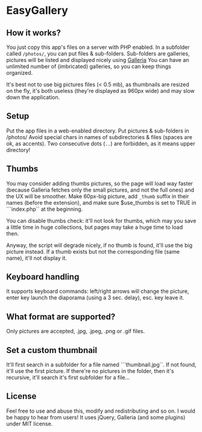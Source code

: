 # EasyGallery

## How it works?

You just copy this app's files on a server with PHP enabled. In a subfolder called ```/photos/```, you can put files & sub-folders.
Sub-folders are galleries, pictures will be listed and displayed nicely using [Galleria](http://galleria.io/)
You can have an unlimited number of (imbricated) galleries, so you can keep things organized.

It's best not to use big pictures files (< 0.5 mb), as thumbnails are resized on the fly, it's both useless (they're displayed as 960px wide) and may slow down the application.

## Setup

Put the app files in a web-enabled directory.
Put pictures & sub-folders in /photos/
Avoid special chars in names of subdirectories & files (spaces are ok, as accents). Two consecutive dots (```..```) are forbidden, as it means upper directory!

## Thumbs

You may consider adding thumbs pictures, so the page will load way faster (because Galleria fetches only the small pictures, and not the full ones) and the UX will be smoother.
Make 60px-big picture, add ```_thumb``` suffix in their names (before the extension), and make sure $use_thumbs is set to TRUE in ```index.php`` at the beginning.

You can disable thumbs check: it'll not look for thumbs, which may you save a little time in huge collections, but pages may take a huge time to load then.

Anyway, the script will degrade nicely, if no thumb is found, it'll use the big picture instead. If a thumb exists but not the corresponding file (same name), it'll not display it.

## Keyboard handling

It supports keyboard commands: left/right arrows will change the picture, enter key launch the diaporama (using a 3 sec. delay), esc. key leave it.

## What format are supported?

Only pictures are accepted, .jpg, .jpeg, .png or .gif files.

## Set a custom thumbnail

It'll first search in a subfolder for a file named ```thumbnail.jpg``. If not found, it'll use the first picture.
If there're no pictures in the folder, then it's recursive, it'll search it's first subfolder for a file...

## License

Feel free to use and abuse this, modify and redistributing and so on. I would be happy to hear from users!
It uses jQuery, Galleria (and some plugins) under MIT license.